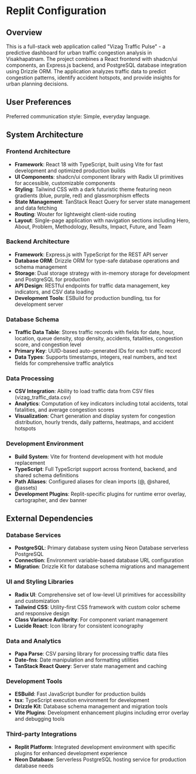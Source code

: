 

# Replit Configuration

## Overview

This is a full-stack web application called "Vizag Traffic Pulse" - a predictive dashboard for urban traffic congestion analysis in Visakhapatnam. The project combines a React frontend with shadcn/ui components, an Express.js backend, and PostgreSQL database integration using Drizzle ORM. The application analyzes traffic data to predict congestion patterns, identify accident hotspots, and provide insights for urban planning decisions.

## User Preferences

Preferred communication style: Simple, everyday language.

## System Architecture

### Frontend Architecture
- **Framework**: React 18 with TypeScript, built using Vite for fast development and optimized production builds
- **UI Components**: shadcn/ui component library with Radix UI primitives for accessible, customizable components
- **Styling**: Tailwind CSS with a dark futuristic theme featuring neon gradients (blue, purple, red) and glassmorphism effects
- **State Management**: TanStack React Query for server state management and data fetching
- **Routing**: Wouter for lightweight client-side routing
- **Layout**: Single-page application with navigation sections including Hero, About, Problem, Methodology, Results, Impact, Future, and Team

### Backend Architecture
- **Framework**: Express.js with TypeScript for the REST API server
- **Database ORM**: Drizzle ORM for type-safe database operations and schema management
- **Storage**: Dual storage strategy with in-memory storage for development and PostgreSQL for production
- **API Design**: RESTful endpoints for traffic data management, key indicators, and CSV data loading
- **Development Tools**: ESBuild for production bundling, tsx for development server

### Database Schema
- **Traffic Data Table**: Stores traffic records with fields for date, hour, location, queue density, stop density, accidents, fatalities, congestion score, and congestion level
- **Primary Key**: UUID-based auto-generated IDs for each traffic record
- **Data Types**: Supports timestamps, integers, real numbers, and text fields for comprehensive traffic analytics

### Data Processing
- **CSV Integration**: Ability to load traffic data from CSV files (vizag_traffic_data.csv)
- **Analytics**: Computation of key indicators including total accidents, total fatalities, and average congestion scores
- **Visualization**: Chart generation and display system for congestion distribution, hourly trends, daily patterns, heatmaps, and accident hotspots

### Development Environment
- **Build System**: Vite for frontend development with hot module replacement
- **TypeScript**: Full TypeScript support across frontend, backend, and shared schema definitions
- **Path Aliases**: Configured aliases for clean imports (@, @shared, @assets)
- **Development Plugins**: Replit-specific plugins for runtime error overlay, cartographer, and dev banner

## External Dependencies

### Database Services
- **PostgreSQL**: Primary database system using Neon Database serverless PostgreSQL
- **Connection**: Environment variable-based database URL configuration
- **Migration**: Drizzle Kit for database schema migrations and management

### UI and Styling Libraries
- **Radix UI**: Comprehensive set of low-level UI primitives for accessibility and customization
- **Tailwind CSS**: Utility-first CSS framework with custom color scheme and responsive design
- **Class Variance Authority**: For component variant management
- **Lucide React**: Icon library for consistent iconography

### Data and Analytics
- **Papa Parse**: CSV parsing library for processing traffic data files
- **Date-fns**: Date manipulation and formatting utilities
- **TanStack React Query**: Server state management and caching

### Development Tools
- **ESBuild**: Fast JavaScript bundler for production builds
- **tsx**: TypeScript execution environment for development
- **Drizzle Kit**: Database schema management and migration tools
- **Vite Plugins**: Development enhancement plugins including error overlay and debugging tools

### Third-party Integrations
- **Replit Platform**: Integrated development environment with specific plugins for enhanced development experience
- **Neon Database**: Serverless PostgreSQL hosting service for production database needs
